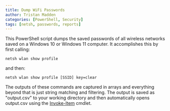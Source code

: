 ```yaml
---
title: Dump WiFi Passwords
author: Tristan Madden
categories: [PowerShell, Security]
tags: [netsh, passwords, reports]
---
```


This PowerShell script dumps the saved passwords of all wireless networks saved on a Windows 10 or Windows 11 computer. It accomplishes this by first calling:

```console
netsh wlan show profile
```
and then:
```console
netsh wlan show profile [SSID] key=clear
```
The outputs of these commands are captured in arrays and everything beyond that is just string matching and filtering. The output is saved as "output.csv" to your working directory and then automatically opens output.csv using the <a href="https://docs.microsoft.com/en-us/powershell/module/microsoft.powershell.management/invoke-item?view=powershell-7.2">Invoke-Item</a> cmdlet. 

<script src="https://gist.github.com/Trimad/1829b942568540b704b9ec21cfe99279.js"></script>